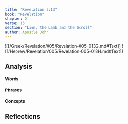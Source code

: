 ```yaml
---
title: "Revelation 5:13"
book: "Revelation"
chapter: 5
verse: 13
section: "Lion, the Lamb and the Scroll"
author: Apostle John
---
```

![[/Greek/Revelation/005/Revelation-005-013G.md#Text]]
![[/Hebrew/Revelation/005/Revelation-005-013H.md#Text]]

## Analysis

#### Words

#### Phrases

#### Concepts

## Reflections

